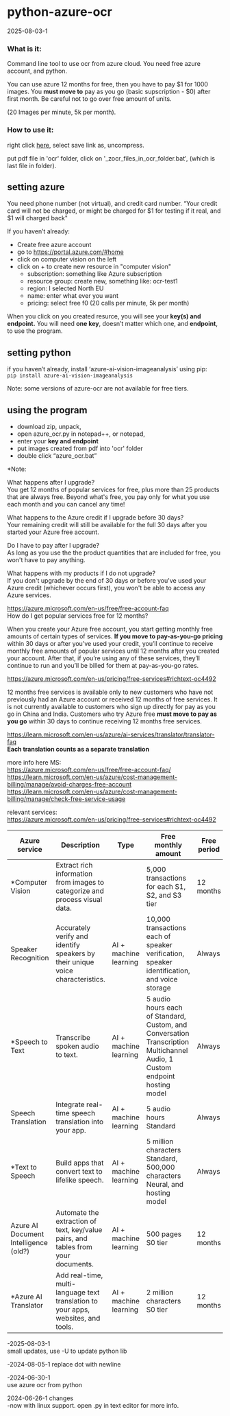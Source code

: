 # python-azure-ocr

2025-08-03-1

### What is it:

Command line tool to use ocr from azure cloud. You need free azure account, and python.

You can use azure 12 months for free, then you have to pay $1 for 1000 images. You **must move to** pay as you go (basic supscription - $0) after first month. Be careful not to go over free amount of units.

(20 Images per minute, 5k per month). 

### How to use it:

right click [here](https://raw.githubusercontent.com/dbojan/python-azure-ocr/refs/heads/main/azure_ocr.zip), select save link as, uncompress.

put pdf file in 'ocr' folder, click on '_zocr_files_in_ocr_folder.bat', (which is last file in folder).


## setting azure

You need phone number (not virtual), and credit card number. “Your
credit card will not be charged, or might be charged for $1 for testing
if it real, and $1 will charged back"

If you haven’t already:  
- Create free azure account  
- go to https://portal.azure.com/#home
- click on computer vision on the left
- click on + to create new resource in "computer vision"  
  - subscription: something like Azure subscription  
  - resource group: create new, something like: ocr-test1  
  - region: I selected North EU  
  - name: enter what ever you want  
  - pricing: select free f0 (20 calls per minute, 5k per month)

When you click on you created resurce, you will see your **key(s) and
endpoint.**
You will need **one key**, doesn’t matter which one, and **endpoint**, to use the program.

## setting python

if you haven’t already, install ‘azure-ai-vision-imageanalysis’ using
pip:  
`pip install azure-ai-vision-imageanalysis`

Note: some versions of azure-ocr are not available for free tiers.

## using the program

- download zip, unpack,  
- open azure_ocr.py in notepad++, or notepad,  
- enter your **key and endpoint**  
- put images created from pdf into 'ocr' folder  
- double click “azure_ocr.bat”


*Note:  

What happens after I upgrade?  
You get 12 months of popular services for free, plus more
than 25 products that are always free. Beyond what's free, you
pay only for what you use each month and you can cancel any
time!

What happens to the Azure credit if I upgrade before 30 days?  
Your remaining credit will still be available for the full 30 days
after you started your Azure free account.

Do I have to pay after I upgrade?  
As long as you use the the product quantities that are
included for free, you won't have to pay anything.

What happens with my products if I do not upgrade?  
If you don't upgrade by the end of 30 days or before you've
used your Azure credit (whichever occurs first), you won't be
able to access any Azure services.





https://azure.microsoft.com/en-us/free/free-account-faq  
How do I get popular services free for 12 months?  

When you create your Azure free account, you start getting monthly free amounts of certain types of services. **If you move to pay-as-you-go pricing** within 30 days or after you’ve used your credit, you’ll continue to receive monthly free amounts of popular services until 12 months after you created your account. After that, if you’re using any of these services, they’ll continue to run and you’ll be billed for them at pay-as-you-go rates.



https://azure.microsoft.com/en-us/pricing/free-services#richtext-oc4492  

12 months free services is available only to new customers who have not previously had an Azure account or received 12 months of free services. It is not currently available to customers who sign up directly for pay as you go in China and India. Customers who try Azure free **must move to pay as you go** within 30 days to continue receiving 12 months free services.


https://learn.microsoft.com/en-us/azure/ai-services/translator/translator-faq  
**Each translation counts as a separate translation**


more info here MS:  
https://azure.microsoft.com/en-us/free/free-account-faq/  
https://learn.microsoft.com/en-us/azure/cost-management-billing/manage/avoid-charges-free-account  
https://learn.microsoft.com/en-us/azure/cost-management-billing/manage/check-free-service-usage  

relevant services:  
https://azure.microsoft.com/en-us/pricing/free-services#richtext-oc4492  

|Azure service|Description|Type|Free monthly amount|Free period 
|---|---|---|----|---
|*Computer Vision|Extract rich information from images to categorize and process visual data.|	|5,000 transactions for each S1, S2, and S3 tier|12 months 
|Speaker Recognition|Accurately verify and identify speakers by their unique voice characteristics.|AI + machine learning|10,000 transactions each of speaker verification, speaker identification, and voice storage|Always
|*Speech to Text|Transcribe spoken audio to text.|AI + machine learning|5 audio hours each of Standard, Custom, and Conversation Transcription Multichannel Audio, 1 Custom endpoint hosting model|Always 
|Speech Translation|Integrate real-time speech translation into your app.|AI + machine learning|5 audio hours Standard|Always 
|*Text to Speech|Build apps that convert text to lifelike speech.|AI + machine learning|5 million characters Standard, 500,000 characters Neural, and hosting model|Always 
|Azure AI Document Intelligence (old?)|Automate the extraction of text, key/value pairs, and tables from your documents.|AI + machine learning|500 pages S0 tier|12 months
|*Azure AI Translator |Add real-time, multi-language text translation to your apps, websites, and tools. |AI + machine learning |2 million characters S0 tier |12 months 


-2025-08-03-1  
small updates, use -U to update python lib

-2024-08-05-1
replace dot with newline  

-2024-06-30-1  
use azure ocr from python  

2024-06-26-1 changes  
-now with linux support. open .py in text editor for more info.
